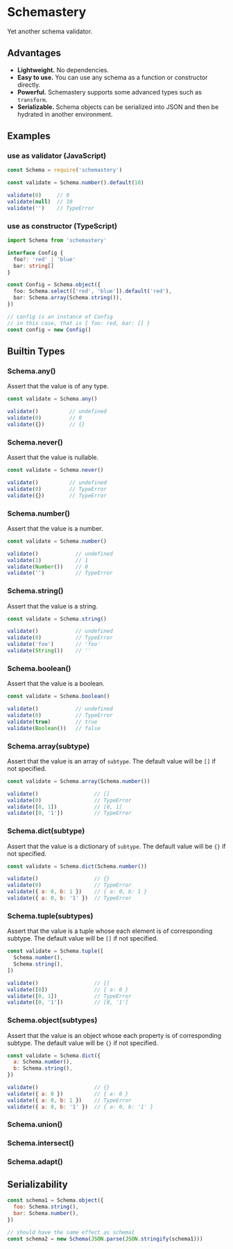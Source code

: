 # Schemastery
 
Yet another schema validator.

## Advantages

- **Lightweight.** No dependencies.
- **Easy to use.** You can use any schema as a function or constructor directly.
- **Powerful.** Schemastery supports some advanced types such as `transform`.
- **Serializable.** Schema objects can be serialized into JSON and then be hydrated in another environment.

## Examples

### use as validator (JavaScript)

```js
const Schema = require('schemastery')

const validate = Schema.number().default(10)

validate(0)     // 0
validate(null)  // 10
validate('')    // TypeError
```

### use as constructor (TypeScript)

```ts
import Schema from 'schemastery'

interface Config {
  foo?: 'red' | 'blue'
  bar: string[]
}

const Config = Schema.object({
  foo: Schema.select(['red', 'blue']).default('red'),
  bar: Schema.array(Schema.string()),
})

// config is an instance of Config
// in this case, that is { foo: red, bar: [] }
const config = new Config()
```

## Builtin Types

### Schema.any()

Assert that the value is of any type.

```js
const validate = Schema.any()

validate()          // undefined
validate(0)         // 0
validate({})        // {}
```

### Schema.never()

Assert that the value is nullable.

```js
const validate = Schema.never()

validate()          // undefined
validate(0)         // TypeError
validate({})        // TypeError
```

### Schema.number()

Assert that the value is a number.

```js
const validate = Schema.number()

validate()            // undefined
validate(1)           // 1
validate(Number())    // 0
validate('')          // TypeError
```

### Schema.string()

Assert that the value is a string.

```js
const validate = Schema.string()

validate()            // undefined
validate(0)           // TypeError
validate('foo')       // 'foo'
validate(String())    // ''
```

### Schema.boolean()

Assert that the value is a boolean.

```js
const validate = Schema.boolean()

validate()            // undefined
validate(0)           // TypeError
validate(true)        // true
validate(Boolean())   // false
```

### Schema.array(subtype)

Assert that the value is an array of `subtype`. The default value will be `[]` if not specified.

```js
const validate = Schema.array(Schema.number())

validate()                  // []
validate(0)                 // TypeError
validate([0, 1])            // [0, 1]
validate([0, '1'])          // TypeError
```

### Schema.dict(subtype)

Assert that the value is a dictionary of `subtype`. The default value will be `{}` if not specified.

```js
const validate = Schema.dict(Schema.number())

validate()                  // {}
validate(0)                 // TypeError
validate({ a: 0, b: 1 })    // { a: 0, b: 1 }
validate({ a: 0, b: '1' })  // TypeError
```

### Schema.tuple(subtypes)

Assert that the value is a tuple whose each element is of corresponding subtype. The default value will be `[]` if not specified.

```js
const validate = Schema.tuple([
  Schema.number(),
  Schema.string(),
])

validate()                  // []
validate([0])               // { a: 0 }
validate([0, 1])            // TypeError
validate([0, '1'])          // [0, '1']
```

### Schema.object(subtypes)

Assert that the value is an object whose each property is of corresponding subtype. The default value will be `{}` if not specified.

```js
const validate = Schema.dict({
  a: Schema.number(),
  b: Schema.string(),
})

validate()                  // {}
validate({ a: 0 })          // { a: 0 }
validate({ a: 0, b: 1 })    // TypeError
validate({ a: 0, b: '1' })  // { a: 0, b: '1' }
```

### Schema.union()

### Schema.intersect()

### Schema.adapt()

## Serializability

```js
const schema1 = Schema.object({
  foo: Schema.string(),
  bar: Schema.number(),
})

// should have the same effect as schema1
const schema2 = new Schema(JSON.parse(JSON.stringify(schema1)))
```
